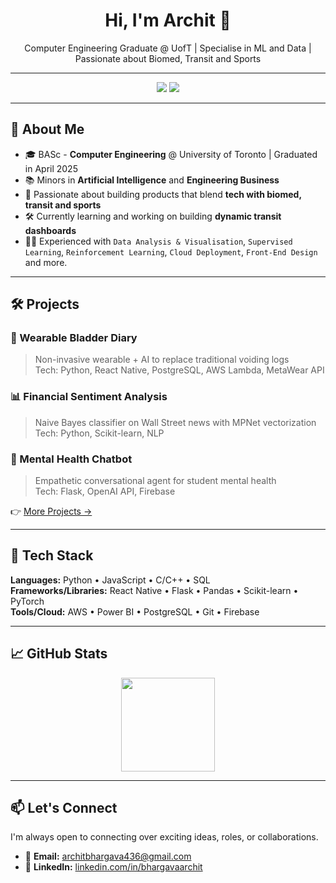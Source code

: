<!-- Profile Header -->
<h1 align="center">Hi, I'm Archit 👋</h1>
<p align="center">
  Computer Engineering Graduate @ UofT | Specialise in ML and Data | Passionate about Biomed, Transit and Sports
</p>

---

<!-- Quick Stats -->
<p align="center">
  <a href="https://www.linkedin.com/in/bhargavaarchit/"><img src="https://img.shields.io/badge/LinkedIn-blue?style=for-the-badge&logo=linkedin" /></a>
  <a href="mailto:architbhargava436@gmail.com"><img src="https://img.shields.io/badge/Email-white?style=for-the-badge&logo=gmail" /></a>
</p>

---

## 🚀 About Me
- 🎓 BASc - **Computer Engineering** @ University of Toronto | Graduated in April 2025
- 📚 Minors in **Artificial Intelligence** and **Engineering Business**
- 🧠 Passionate about building products that blend **tech with biomed, transit and sports**
- 🛠️ Currently learning and working on building **dynamic transit dashboards**
- 👨‍💻 Experienced with `Data Analysis & Visualisation`, `Supervised Learning`, `Reinforcement Learning`, `Cloud Deployment`, `Front-End Design` and more.

---

## 🛠️ Projects

### 🔬 Wearable Bladder Diary
> Non-invasive wearable + AI to replace traditional voiding logs  
Tech: Python, React Native, PostgreSQL, AWS Lambda, MetaWear API

### 📊 Financial Sentiment Analysis
> Naive Bayes classifier on Wall Street news with MPNet vectorization  
Tech: Python, Scikit-learn, NLP

### 🧠 Mental Health Chatbot
> Empathetic conversational agent for student mental health  
Tech: Flask, OpenAI API, Firebase

👉 [More Projects →](https://github.com/architbhargava?tab=repositories)

---

## 🧰 Tech Stack

**Languages:** Python • JavaScript • C/C++ • SQL  
**Frameworks/Libraries:** React Native • Flask • Pandas • Scikit-learn • PyTorch  
**Tools/Cloud:** AWS • Power BI • PostgreSQL • Git • Firebase

---

## 📈 GitHub Stats

<p align="center">
  <img src="https://github-readme-stats.vercel.app/api?username=archit436&show_icons=true&theme=dark" height="150" />
</p>

---

## 📫 Let's Connect

I'm always open to connecting over exciting ideas, roles, or collaborations.

- 📧 **Email:** [architbhargava436@gmail.com](mailto:architbhargava436@gmail.com)  
- 💼 **LinkedIn:** [linkedin.com/in/bhargavaarchit](https://www.linkedin.com/in/bhargavaarchit)  
